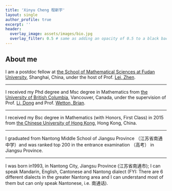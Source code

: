 ```yaml
---
title: 'Xinyu Cheng 程新宇'
layout: single
author_profile: true
excerpt: ''
header:
  overlay_image: assets/images/bio.jpg
  overlay_filter: 0.5 # same as adding an opacity of 0.5 to a black background
---
```


## About me


I am a postdoc fellow at [the School of Mathematical Sciences at Fudan University](https://math.fudan.edu.cn/), Shanghai, China,  under the host of Prof. [Lei, Zhen](https://math.fudan.edu.cn/fa/43/c30607a326211/page.htm).

---

I received my Phd degree and Msc degree in Mathematics from [the University of British Columbia](https://www.math.ubc.ca/), Vancouver, Canada, under the supervision of Prof. [Li, Dong](https://icm.sustech.edu.cn/lidong/) and Prof. [Wetton, Brian](https://personal.math.ubc.ca/~wetton/).

---

I received my Bsc degree in Mathematics (with Honors, First Class) in 2015 from [the Chinese University of Hong Kong](https://www.math.cuhk.edu.hk/), Hong Kong, China.

---

I graduated from Nantong Middle School of Jiangsu Province （江苏省南通中学）and was ranked top 200 in the entrance examination （高考） in Jiangsu Province.

---

I was born in1993, in Nantong City, Jiangsu Province (江苏省南通市); I can speak Mandarin, English, Cantonese and Nantong dialect (FYI: There are 6 different dialects in the greater Nantong area and I can understand most of them but can only speak Nantonese, i.e. 南通话). 

